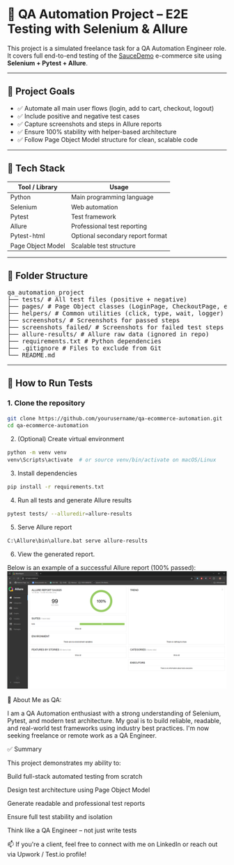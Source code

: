 # 🧪 QA Automation Project – E2E Testing with Selenium & Allure

This project is a simulated freelance task for a QA Automation Engineer role.  
It covers full end-to-end testing of the [SauceDemo](https://www.saucedemo.com) e-commerce site using **Selenium + Pytest + Allure**.

---

## 🎯 Project Goals

- ✅ Automate all main user flows (login, add to cart, checkout, logout)
- ✅ Include positive and negative test cases
- ✅ Capture screenshots and steps in Allure reports
- ✅ Ensure 100% stability with helper-based architecture
- ✅ Follow Page Object Model structure for clean, scalable code

---

## 🧰 Tech Stack

| Tool / Library     | Usage                            |
|--------------------|----------------------------------|
| Python             | Main programming language        |
| Selenium           | Web automation                   |
| Pytest             | Test framework                   |
| Allure             | Professional test reporting      |
| Pytest-html        | Optional secondary report format |
| Page Object Model  | Scalable test structure          |

---

## 📁 Folder Structure

<pre>
qa_automation_project
├── tests/ # All test files (positive + negative) 
├── pages/ # Page Object classes (LoginPage, CheckoutPage, etc.) 
├── helpers/ # Common utilities (click, type, wait, logger) 
├── screenshots/ # Screenshots for passed steps 
├── screenshots_failed/ # Screenshots for failed test steps 
├── allure-results/ # Allure raw data (ignored in repo) 
├── requirements.txt # Python dependencies 
├── .gitignore # Files to exclude from Git 
└── README.md </pre>


---

## 🚀 How to Run Tests

### 1. Clone the repository

```bash
git clone https://github.com/yourusername/qa-ecommerce-automation.git
cd qa-ecommerce-automation
```

2. (Optional) Create virtual environment
```bash
python -m venv venv
venv\Scripts\activate  # or source venv/bin/activate on macOS/Linux
```

3. Install dependencies
```bash
pip install -r requirements.txt
```

4. Run all tests and generate Allure results
```bash
pytest tests/ --alluredir=allure-results
```

5. Serve Allure report
```bash
C:\Allure\bin\allure.bat serve allure-results
```
6. View the generated report.

Below is an example of a successful Allure report (100% passed):
![Allure Report – 100% Passed](images/allure_report_100.png)


👤 About Me as QA:

I am a QA Automation enthusiast with a strong understanding of Selenium, Pytest, and modern test architecture.
My goal is to build reliable, readable, and real-world test frameworks using industry best practices.
I'm now seeking freelance or remote work as a QA Engineer.

✅ Summary

This project demonstrates my ability to:

Build full-stack automated testing from scratch

Design test architecture using Page Object Model

Generate readable and professional test reports

Ensure full test stability and isolation

Think like a QA Engineer – not just write tests

📫 If you're a client, feel free to connect with me on LinkedIn or reach out via Upwork / Test.io profile!